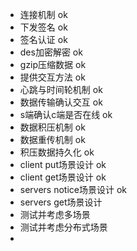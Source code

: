 - 连接机制    ok
- 下发签名    ok
- 签名认证    ok
- des加密解密 ok
- gzip压缩数据  ok
- 提供交互方法 ok
- 心跳与时间轮机制 ok
- 数据传输确认交互 ok 
- s端确认c端是否在线 ok
- 数据积压机制 ok
- 数据重传机制 ok
- 积压数据持久化 ok
- client put场景设计 ok
- client get场景设计 ok
- servers notice场景设计 ok
- servers get场景设计 
- 测试并考虑多场景 
- 测试并考虑分布式场景 
- 